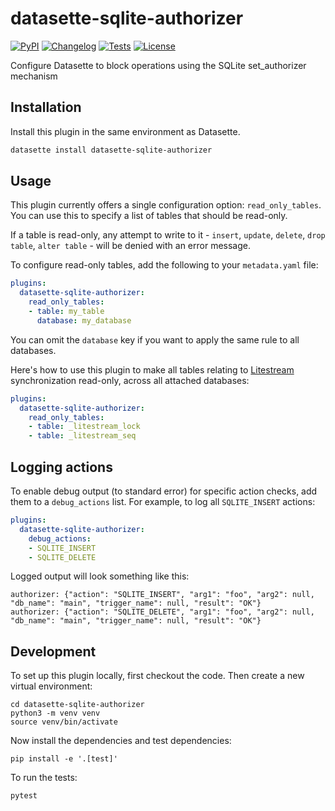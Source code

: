 # datasette-sqlite-authorizer

[![PyPI](https://img.shields.io/pypi/v/datasette-sqlite-authorizer.svg)](https://pypi.org/project/datasette-sqlite-authorizer/)
[![Changelog](https://img.shields.io/github/v/release/datasette/datasette-sqlite-authorizer?include_prereleases&label=changelog)](https://github.com/datasette/datasette-sqlite-authorizer/releases)
[![Tests](https://github.com/datasette/datasette-sqlite-authorizer/workflows/Test/badge.svg)](https://github.com/datasette/datasette-sqlite-authorizer/actions?query=workflow%3ATest)
[![License](https://img.shields.io/badge/license-Apache%202.0-blue.svg)](https://github.com/datasette/datasette-sqlite-authorizer/blob/main/LICENSE)

Configure Datasette to block operations using the SQLite set_authorizer mechanism

## Installation

Install this plugin in the same environment as Datasette.
```bash
datasette install datasette-sqlite-authorizer
```
## Usage

This plugin currently offers a single configuration option: `read_only_tables`. You can use this to specify a list of tables that should be read-only.

If a table is read-only, any attempt to write to it - `insert`, `update`, `delete`, `drop table`, `alter table` - will be denied with an error message.

To configure read-only tables, add the following to your `metadata.yaml` file:

```yaml
plugins:
  datasette-sqlite-authorizer:
    read_only_tables:
    - table: my_table
      database: my_database
```
You can omit the `database` key if you want to apply the same rule to all databases.

Here's how to use this plugin to make all tables relating to [Litestream](https://litestream.io/) synchronization read-only, across all attached databases:

```yaml
plugins:
  datasette-sqlite-authorizer:
    read_only_tables:
    - table: _litestream_lock
    - table: _litestream_seq
```

## Logging actions

To enable debug output (to standard error) for specific action checks, add them to a `debug_actions` list. For example, to log all `SQLITE_INSERT` actions:

```yaml
plugins:
  datasette-sqlite-authorizer:
    debug_actions:
    - SQLITE_INSERT
    - SQLITE_DELETE
```
Logged output will look something like this:
```
authorizer: {"action": "SQLITE_INSERT", "arg1": "foo", "arg2": null, "db_name": "main", "trigger_name": null, "result": "OK"}
authorizer: {"action": "SQLITE_DELETE", "arg1": "foo", "arg2": null, "db_name": "main", "trigger_name": null, "result": "OK"}
```

## Development

To set up this plugin locally, first checkout the code. Then create a new virtual environment:

    cd datasette-sqlite-authorizer
    python3 -m venv venv
    source venv/bin/activate

Now install the dependencies and test dependencies:

    pip install -e '.[test]'

To run the tests:

    pytest
